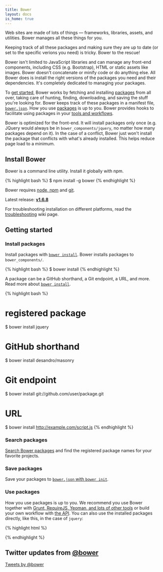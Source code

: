 ```yaml
---
title: Bower
layout: docs
is_home: true
---
```


<p class="lead">Web sites are made of lots of things — frameworks, libraries, assets, and utilities. Bower manages all these things for you.</p>

Keeping track of all these packages and making sure they are up to date (or set to the specific verions you need) is tricky. Bower to the rescue! 

Bower isn't limited to JavaScript libraries and can manage any front-end components, including CSS (e.g. Bootstrap), HTML or static assets like images. Bower doesn't concatenate or minify code or do anything else. All Bower does is install the right versions of the packages you need and their dependencies. It's completely dedicated to managing your packages.

To [get started](#getting-started), Bower works by fetching and installing [packages](/search) from all over, taking care of hunting, finding, downloading, and saving the stuff you're looking for. Bower keeps track of these packages in a manifest file, [`bower.json`](/docs/creating-packages/#bowerjson). How you use [packages](/search) is up to you. Bower provides hooks to facilitate using packages in your [tools and workflows](/docs/tools).

Bower is optimized for the front-end. It will install packages only once (e.g. JQuery would always be in 
`bower_components/jquery`, no matter how many packages depend on it). In the case of a conflict, Bower just won't install the package that conflicts with what's already installed. This helps reduce page load to a minimum.

## Install Bower

Bower is a command line utility. Install it globally with npm.

{% highlight bash %}
$ npm install -g bower
{% endhighlight %}

Bower requires [node, npm](http://nodejs.org/) and [git](http://git-scm.org).

Latest release: [**v1.6.8**](https://github.com/bower/bower/releases/tag/v1.6.8)

For troubleshooting installation on different platforms, read the [troubleshooting](https://github.com/bower/bower/wiki/Troubleshooting) wiki page.

## Getting started

### Install packages

Install packages with [`bower install`](/docs/api#install). Bower installs packages to `bower_components/`.

{% highlight bash %}
$ bower install <package>
{% endhighlight %}

A package can be a GitHub shorthand, a Git endpoint, a URL, and more. Read more about [`bower install`](/docs/api/#install).

{% highlight bash %}
# registered package
$ bower install jquery
# GitHub shorthand
$ bower install desandro/masonry
# Git endpoint
$ bower install git://github.com/user/package.git
# URL
$ bower install http://example.com/script.js
{% endhighlight %}

### Search packages

[Search Bower packages](http://bower.io/search) and find the registered package names for your favorite projects.

### Save packages

Save your packages to [`bower.json` with `bower init`](/docs/creating-packages/#bowerjson).

### Use packages

How you use packages is up to you. We recommend you use Bower together with [Grunt, RequireJS, Yeoman, and lots of other tools](/docs/tools/) or build your own workflow with [the API](/docs/api/). You can also use the installed packages directly, like this, in the case of `jquery`:

{% highlight html %}
<script src="bower_components/jquery/dist/jquery.min.js"></script>
{% endhighlight %}

## Twitter updates from [@bower](https://twitter.com/bower)

<a class="twitter-timeline" href="https://twitter.com/bower" data-widget-id="480377291369754625">Tweets by @bower</a>
<script>!function(d,s,id){var js,fjs=d.getElementsByTagName(s)[0],p=/^http:/.test(d.location)?'http':'https';if(!d.getElementById(id)){js=d.createElement(s);js.id=id;js.src=p+"://platform.twitter.com/widgets.js";fjs.parentNode.insertBefore(js,fjs);}}(document,"script","twitter-wjs");</script>
